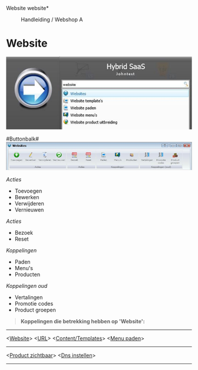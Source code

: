 <properties>
	<page>
		<title>Website</title>
		<description>Website</description>
		<context>website*</context>
	</page>
	<menu>
		<position>Handleiding / Webshop</position>
		<title>Introductie</title>
		<sort>A</sort>
	</menu>
</properties>

# Website #
![](images/start-website.JPG)

#Buttonbalk#
![](images/buttonbalk.JPG)

*Acties*

- Toevoegen
- Bewerken
- Verwijderen
- Vernieuwen

*Acties*

- Bezoek
- Reset

*Koppelingen*

- Paden
- Menu's
- Producten

*Koppelingen oud*

- Vertalingen
- Promotie codes
- Product groepen



> **Koppelingen die betrekking hebben op 'Website':**

----------
<[Website](http://hybridsaas.support/pages/handleiding/modules/P-Z/website/Website)>
<[URL](http://hybridsaas.support/pages/handleiding/modules/P-Z/website/URL)>
<[Content/Templates](http://hybridsaas.support/pages/handleiding/modules/P-Z/website/content)>
<[Menu paden](http://hybridsaas.support/pages/handleiding/modules/P-Z/website/menupaden)>

----------
<[Product zichtbaar](http://hybridsaas.support/pages/handleiding/modules/P-Z/website/Product%20zichtbaar)>
<[Dns instellen](http://hybridsaas.support/pages/handleiding/modules/P-Z/website/koppelen-domein-aan-hybridsaas)>

----------
